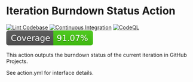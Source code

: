 # Iteration Burndown Status Action

[![Lint Codebase](https://github.com/otariidae/iteration-burndown-status-action/actions/workflows/linter.yml/badge.svg)](https://github.com/otariidae/iteration-burndown-status-action/actions/workflows/linter.yml)
[![Continuous Integration](https://github.com/otariidae/iteration-burndown-status-action/actions/workflows/ci.yml/badge.svg)](https://github.com/otariidae/iteration-burndown-status-action/actions/workflows/ci.yml)
[![CodeQL](https://github.com/otariidae/iteration-burndown-status-action/actions/workflows/codeql-analysis.yml/badge.svg)](https://github.com/otariidae/iteration-burndown-status-action/actions/workflows/codeql-analysis.yml)
[![Coverage](./badges/coverage.svg)](./badges/coverage.svg)

This action outputs the burndown status of the current iteration in GitHub Projects.

See action.yml for interface details.
